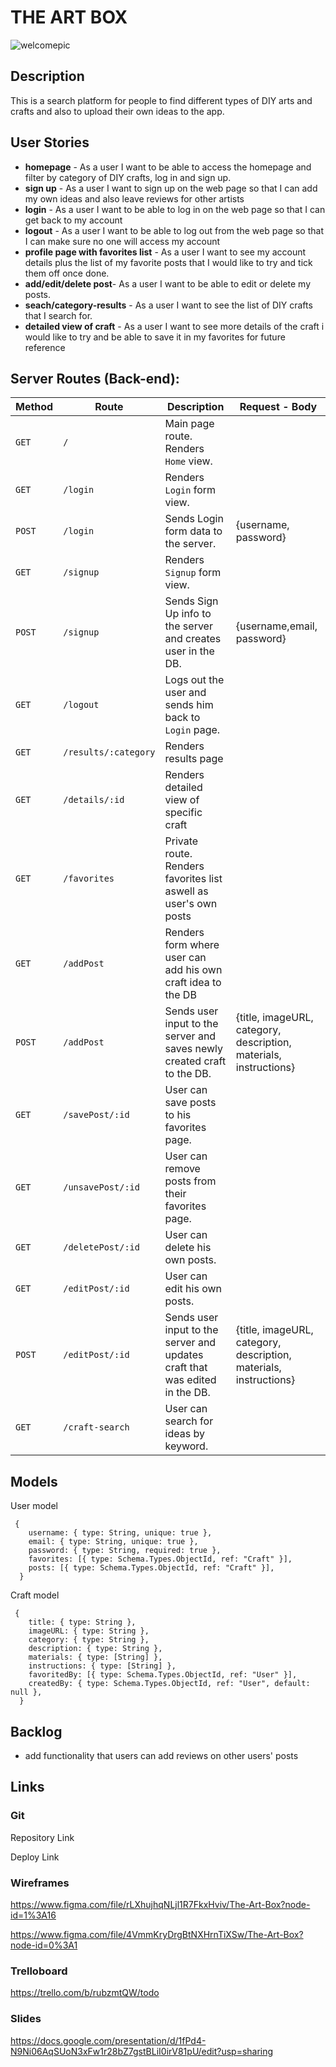 # THE ART BOX
![welcomepic](/images/welcomepic.jpg)


## Description

This is a search platform for people to find different types of DIY arts and crafts and also to upload their own ideas to the app.

## User Stories

- **homepage** - As a user I want to be able to access the homepage and filter by category of DIY crafts, log in and sign up.
- **sign up** - As a user I want to sign up on the web page so that I can add my own ideas and also leave reviews for other artists
- **login** - As a user I want to be able to log in on the web page so that I can get back to my account
- **logout** - As a user I want to be able to log out from the web page so that I can make sure no one will access my account
- **profile page with favorites list** - As a user I want to see my account details plus the list of my favorite posts that I would like to try and tick them off once done.
- **add/edit/delete post**- As a user I want to be able to edit or delete my posts.
- **seach/category-results** - As a user I want to see the list of DIY crafts that I search for.
- **detailed view of craft** - As a user I want to see more details of the craft i would like to try and be able to save it in my favorites for future reference

## Server Routes (Back-end):

| **Method** | **Route**            | **Description**                                              | Request - Body                                               |
| ---------- | -------------------- | ------------------------------------------------------------ | ------------------------------------------------------------ |
| `GET`      | `/`                  | Main page route. Renders `Home` view.                        |                                                              |
| `GET`      | `/login`             | Renders `Login` form view.                                   |                                                              |
| `POST`     | `/login`             | Sends Login form data to the server.                         | {username, password}                                         |
| `GET`      | `/signup`            | Renders `Signup` form view.                                  |                                                              |
| `POST`     | `/signup`            | Sends Sign Up info to the server and creates user in the DB. | {username,email, password}                                   |
| `GET`      | `/logout`            | Logs out the user and sends him back to `Login` page.        |                                                              |
| `GET`      | `/results/:category` | Renders results page                                         |                                                              |
| `GET`      | `/details/:id`       | Renders detailed view of specific craft                      |                                                              |
| `GET`      | `/favorites`         | Private route. Renders favorites list aswell as user's own posts |                                                              |
| `GET`      | `/addPost`           | Renders form where user can add his own craft idea to the DB |                                                              |
| `POST`     | `/addPost`           | Sends user input to the server and saves newly created craft to the DB. | {title, imageURL, category, description, materials, instructions} |
| `GET`      | `/savePost/:id`      | User can save posts to his favorites page.                   |                                                              |
| `GET`      | `/unsavePost/:id`    | User can remove posts from their favorites page.             |                                                              |
| `GET`      | `/deletePost/:id`    | User can delete his own posts.                               |                                                              |
| `GET`      | `/editPost/:id`      | User can edit his own posts.                                 |                                                              |
| `POST`     | `/editPost/:id`      | Sends user input to the server and updates craft that was edited in the DB. | {title, imageURL, category, description, materials, instructions} |
| `GET`      | `/craft-search`      | User can search for ideas by keyword.                        |                                                              |

## Models

User model

```
 {
    username: { type: String, unique: true },
    email: { type: String, unique: true },
    password: { type: String, required: true },
    favorites: [{ type: Schema.Types.ObjectId, ref: "Craft" }],
    posts: [{ type: Schema.Types.ObjectId, ref: "Craft" }],
  }
```

Craft model

```
 {
    title: { type: String },
    imageURL: { type: String },
    category: { type: String },
    description: { type: String },
    materials: { type: [String] },
    instructions: { type: [String] },
    favoritedBy: [{ type: Schema.Types.ObjectId, ref: "User" }],
    createdBy: { type: Schema.Types.ObjectId, ref: "User", default: null },
  }
```

## Backlog

- add functionality that users can add reviews on other users' posts

## Links

### Git

Repository Link

Deploy Link

### Wireframes

https://www.figma.com/file/rLXhujhqNLjl1R7FkxHviv/The-Art-Box?node-id=1%3A16

https://www.figma.com/file/4VmmKryDrgBtNXHrnTiXSw/The-Art-Box?node-id=0%3A1

### Trelloboard

https://trello.com/b/rubzmtQW/todo

### Slides

https://docs.google.com/presentation/d/1fPd4-N9Ni06AqSUoN3xFw1r28bZ7gstBLiI0irV81pU/edit?usp=sharing
